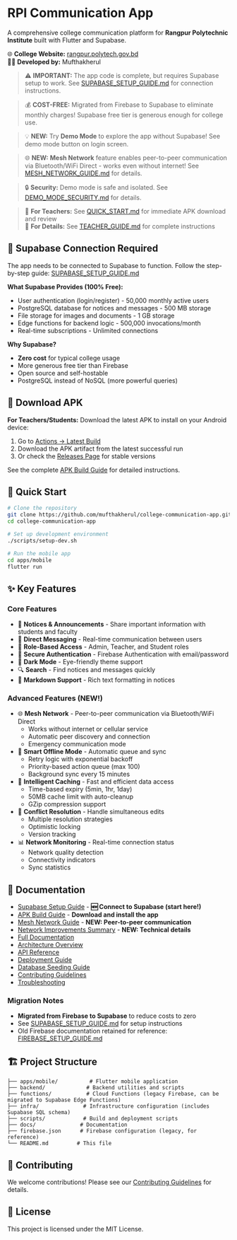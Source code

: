 # RPI Communication App

A comprehensive college communication platform for **Rangpur Polytechnic Institute** built with Flutter and Supabase.

🌐 **College Website:** [rangpur.polytech.gov.bd](https://rangpur.polytech.gov.bd)  
👨‍💻 **Developed by:** Mufthakherul

> ⚠️ **IMPORTANT:** The app code is complete, but requires Supabase setup to work. See [SUPABASE_SETUP_GUIDE.md](SUPABASE_SETUP_GUIDE.md) for connection instructions.

> 💰 **COST-FREE:** Migrated from Firebase to Supabase to eliminate monthly charges! Supabase free tier is generous enough for college use.

> 💡 **NEW:** Try **Demo Mode** to explore the app without Supabase! See demo mode button on login screen.

> 🌐 **NEW:** **Mesh Network** feature enables peer-to-peer communication via Bluetooth/WiFi Direct - works even without internet! See [MESH_NETWORK_GUIDE.md](MESH_NETWORK_GUIDE.md) for details.

> 🔒 **Security:** Demo mode is safe and isolated. See [DEMO_MODE_SECURITY.md](DEMO_MODE_SECURITY.md) for details.

> 📖 **For Teachers:** See [QUICK_START.md](QUICK_START.md) for immediate APK download and review  
> 📖 **For Details:** See [TEACHER_GUIDE.md](TEACHER_GUIDE.md) for complete instructions

## 🚀 Supabase Connection Required

The app needs to be connected to Supabase to function. Follow the step-by-step guide: [SUPABASE_SETUP_GUIDE.md](SUPABASE_SETUP_GUIDE.md)

**What Supabase Provides (100% Free):**
- User authentication (login/register) - 50,000 monthly active users
- PostgreSQL database for notices and messages - 500 MB storage
- File storage for images and documents - 1 GB storage
- Edge functions for backend logic - 500,000 invocations/month
- Real-time subscriptions - Unlimited connections

**Why Supabase?**
- **Zero cost** for typical college usage
- More generous free tier than Firebase
- Open source and self-hostable
- PostgreSQL instead of NoSQL (more powerful queries)

## 📱 Download APK

**For Teachers/Students:** Download the latest APK to install on your Android device:

1. Go to [Actions → Latest Build](../../actions/workflows/build-apk.yml)
2. Download the APK artifact from the latest successful run
3. Or check the [Releases Page](../../releases) for stable versions

See the complete [APK Build Guide](APK_BUILD_GUIDE.md) for detailed instructions.

## 🚀 Quick Start

```bash
# Clone the repository
git clone https://github.com/mufthakherul/college-communication-app.git
cd college-communication-app

# Set up development environment
./scripts/setup-dev.sh

# Run the mobile app
cd apps/mobile
flutter run
```

## ✨ Key Features

### Core Features
- 📢 **Notices & Announcements** - Share important information with students and faculty
- 💬 **Direct Messaging** - Real-time communication between users
- 👤 **Role-Based Access** - Admin, Teacher, and Student roles
- 🔐 **Secure Authentication** - Firebase Authentication with email/password
- 🌙 **Dark Mode** - Eye-friendly theme support
- 🔍 **Search** - Find notices and messages quickly
- 📝 **Markdown Support** - Rich text formatting in notices

### Advanced Features (NEW!)
- 🌐 **Mesh Network** - Peer-to-peer communication via Bluetooth/WiFi Direct
  - Works without internet or cellular service
  - Automatic peer discovery and connection
  - Emergency communication mode
- 📡 **Smart Offline Mode** - Automatic queue and sync
  - Retry logic with exponential backoff
  - Priority-based action queue (max 100)
  - Background sync every 15 minutes
- 💾 **Intelligent Caching** - Fast and efficient data access
  - Time-based expiry (5min, 1hr, 1day)
  - 50MB cache limit with auto-cleanup
  - GZip compression support
- 🔄 **Conflict Resolution** - Handle simultaneous edits
  - Multiple resolution strategies
  - Optimistic locking
  - Version tracking
- 📊 **Network Monitoring** - Real-time connection status
  - Network quality detection
  - Connectivity indicators
  - Sync statistics

## 📖 Documentation

- [Supabase Setup Guide](SUPABASE_SETUP_GUIDE.md) - **🆕 Connect to Supabase (start here!)**
- [APK Build Guide](APK_BUILD_GUIDE.md) - **Download and install the app**
- [Mesh Network Guide](MESH_NETWORK_GUIDE.md) - **NEW: Peer-to-peer communication**
- [Network Improvements Summary](NETWORK_IMPROVEMENTS_SUMMARY.md) - **NEW: Technical details**
- [Full Documentation](docs/README.md)
- [Architecture Overview](docs/ARCHITECTURE.md)
- [API Reference](docs/API.md)
- [Deployment Guide](docs/DEPLOYMENT.md)
- [Database Seeding Guide](docs/SEEDING.md)
- [Contributing Guidelines](docs/CONTRIBUTING.md)
- [Troubleshooting](docs/TROUBLESHOOTING.md)

### Migration Notes
- **Migrated from Firebase to Supabase** to reduce costs to zero
- See [SUPABASE_SETUP_GUIDE.md](SUPABASE_SETUP_GUIDE.md) for setup instructions
- Old Firebase documentation retained for reference: [FIREBASE_SETUP_GUIDE.md](FIREBASE_SETUP_GUIDE.md)

## 🏗️ Project Structure

```
├── apps/mobile/          # Flutter mobile application
├── backend/             # Backend utilities and scripts
├── functions/           # Cloud Functions (legacy Firebase, can be migrated to Supabase Edge Functions)
├── infra/              # Infrastructure configuration (includes Supabase SQL schema)
├── scripts/            # Build and deployment scripts
├── docs/              # Documentation
├── firebase.json      # Firebase configuration (legacy, for reference)
└── README.md         # This file
```

## 🤝 Contributing

We welcome contributions! Please see our [Contributing Guidelines](docs/CONTRIBUTING.md) for details.

## 📄 License

This project is licensed under the MIT License.